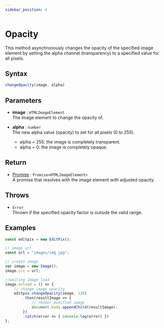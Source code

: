 ```yaml
---
sidebar_position: 4
---
```


# Opacity
This method asynchronously changes the opacity of the specified image element by setting the alpha channel (transparency) to a specified value for all pixels. 

## Syntax

```jsx
changeOpacity(image, alpha)
```

## Parameters

- **image** : `HTMLImageElement` <br/> 
The image element to change the opacity of.

- **alpha** : `number` <br/>
The new alpha value (opacity) to set for all pixels (0 to 255).
    - alpha = 255: the image is completely transparent.
    - alpha = 0: the image is completely opaque.


## Return

- [Promise](https://developer.mozilla.org/en-US/docs/Web/JavaScript/Reference/Global_Objects/Promise) : `Promise<HTMLImageElement>` <br/>
A promise that resolves with the image element with adjusted opacity.

## Throws

- `Error` <br/>
 Thrown if the specified opacity factor is outside the valid range.

## Examples

```jsx
const editpix = new EditPix();

// image url
const url = "images/img.jpg";

// create image
var image = new Image();
image.src = url;

//waiting image load
image.onload = () => {
    // change image opacity
    editpix.changeOpacity(image, 128)
        .then(resultImage => {
            // render modified image
            document.body.appendChild(resultImage);
        })
        .catch(error => { console.log(error) })
};
```